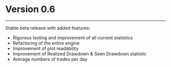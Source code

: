 # Version 0.6
***
Stable beta release with added features:

- Rigorous testing and improvement of all current statistics
- Refactoring of the entire engine
- Improvement of plot readability
- Improvement of Realized Drawdown & Seen Drawdown statistic
- Average numbers of trades per day